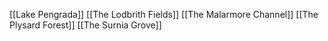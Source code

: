 [[Lake Pengrada]]
[[The Lodbrith Fields]]
[[The Malarmore Channel]]
[[The Plysard Forest]]
[[The Surnia Grove]]